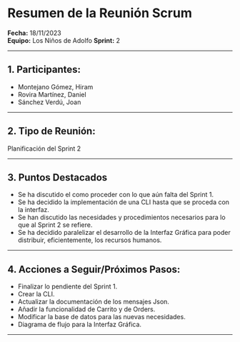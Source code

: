 # Resumen de la Reunión Scrum
**Fecha:**      18/11/2023  
**Equipo:**     Los Niños de Adolfo 
**Sprint:**     2  

---

## 1. Participantes:
- Montejano Gómez, Hiram
- Rovira Martínez, Daniel
- Sánchez Verdú, Joan

---

## 2. Tipo de Reunión:
Planificación del Sprint 2

---

## 3. Puntos Destacados
- Se ha discutido el como proceder con lo que aún falta del Sprint 1.
- Se ha decidido la implementación de una CLI hasta que se proceda con la interfaz.
- Se han discutido las necesidades y procedimientos necesarios para lo que al Sprint 2 se refiere.
- Se ha decidido paralelizar el desarrollo de la Interfaz Gráfica para poder distribuir, eficientemente, los recursos humanos.

---

## 4. Acciones a Seguir/Próximos Pasos:
- Finalizar lo pendiente del Sprint 1.
- Crear la CLI.
- Actualizar la documentación de los mensajes Json.
- Añadir la funcionalidad de Carrito y de Orders.
- Modificar la base de datos para las nuevas necesidades.
- Diagrama de flujo para la Interfaz Gráfica.

---